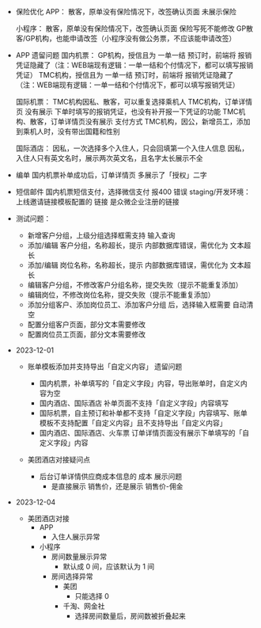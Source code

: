 - 保险优化
    APP：
        散客，原单没有保险情况下，改签确认页面 未展示保险

    小程序：
        散客，原单没有保险情况下，改签确认页面 保险写死不能修改
        GP散客/GP机构，也能申请改签（小程序没有做公务票，不应该能申请改签）

- APP 遗留问题
    国内机票：
        GP机构，授信且为 一单一结 预订时，前端将 报销凭证隐藏了（注：WEB端现有逻辑：一单一结和个付情况下，都可以填写报销凭证）
        TMC机构，授信且为 一单一结 预订时，前端将 报销凭证隐藏了（注：WEB端现有逻辑：一单一结和个付情况下，都可以填写报销凭证）

    国际机票：
        TMC机构因私、散客，可以重复选择乘机人
        TMC机构，订单详情页 没有展示 下单时填写的报销凭证，也没有补开报一下凭证的功能
        TMC机构、散客，订单详情页没有展示 支付方式
        TMC机构，因公，新增员工，添加到乘机人时，没有带出国籍和性别

    国际酒店：
        因私，一次选择多个入住人，只会回填第一个入住人信息
        因私，入住人只有英文名时，展示两次英文名，且名字太长展示不全

- 编单
    国内机票补单成功后，订单详情页 多展示了「授权」二字

- 短信邮件
    国内机票短信支付，选择微信支付 报400 错误
    staging/开发环境：上线邀请链接模板配置的 链接 是众微企业注册的链接

- 测试问题：
  - 新增客户分组，上级分组选择框需支持 输入查询
  - 添加/编辑 客户分组，名称超长，提示 内部数据库错误，需优化为 文本超长
  - 添加/编辑 岗位名称，名称超长，提示 内部数据库错误，需优化为 文本超长
  - 编辑客户分组，不修改客户分组名称，提交失败（提示不能重复添加）
  - 编辑岗位，不修改岗位名称，提交失败（提示不能重复添加）
  - 添加分组客户、添加岗位员工、添加客户分组 后，选择输入框需要 自动清空
  - 配置分组客户页面，部分文本需要修改
  - 配置岗位员工页面，部分文本需要修改

- 2023-12-01
  - 账单模板添加并支持导出「自定义内容」 遗留问题
    - 国内机票，补单填写的「自定义字段」内容，导出账单时，自定义内容为空
    - 国内酒店、国际酒店 补单页面不支持「自定义字段」内容填写
    - 国际机票，自主预订和补单都不支持「自定义字段」内容填写、账单模板不支持配置「自定义内容」且不支持导出「自定义内容」
    - 国内酒店、国际酒店、火车票 订单详情页面没有展示下单填写的「自定义字段」内容

  - 美团酒店对接疑问点
    - 后台订单详情供应商成本信息的 成本 展示问题
      - 是直接展示 销售价，还是展示 销售价-佣金

- 2023-12-04
  - 美团酒店对接
    - APP
      - 入住人展示异常
    - 小程序
      - 房间数量展示异常
        - 默认成 0 间，应该默认为 1 间
      - 房间选择异常
        - 美团
          - 只能选择 0
        - 千淘、网金社
          - 选择房间数量后，房间数被折叠起来


